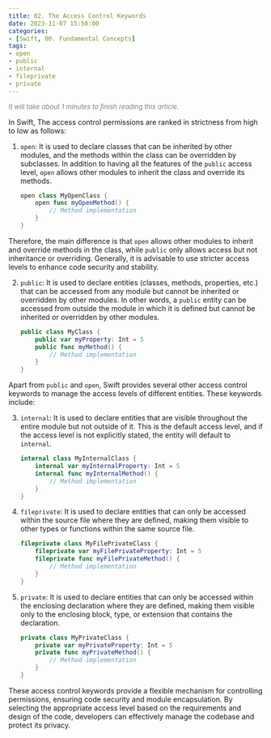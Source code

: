 ```yaml
---
title: 02. The Access Control Keywords
date: 2023-11-07 15:50:00
categories: 
- [Swift, 00. Fundamental Concepts]
tags:
- open
- public
- internal
- fileprivate
- private
---
```


<font color=gray size=2>*It will take about 1 minutes to finish reading this article.*</font>

In Swift, The access control permissions are ranked in strictness from high to low as follows:

1. `open`: It is used to declare classes that can be inherited by other modules, and the methods within the class can be overridden by subclasses. In addition to having all the features of the `public` access level, `open` allows other modules to inherit the class and override its methods.

   ```swift
   open class MyOpenClass {
       open func myOpenMethod() {
           // Method implementation
       }
   }
   ```

Therefore, the main difference is that `open` allows other modules to inherit and override methods in the class, while `public` only allows access but not inheritance or overriding. Generally, it is advisable to use stricter access levels to enhance code security and stability.

2. `public`: It is used to declare entities (classes, methods, properties, etc.) that can be accessed from any module but cannot be inherited or overridden by other modules. In other words, a `public` entity can be accessed from outside the module in which it is defined but cannot be inherited or overridden by other modules.

   ```swift
   public class MyClass {
       public var myProperty: Int = 5
       public func myMethod() {
           // Method implementation
       }
   }
   ```

Apart from `public` and `open`, Swift provides several other access control keywords to manage the access levels of different entities. These keywords include:

3. `internal`: It is used to declare entities that are visible throughout the entire module but not outside of it. This is the default access level, and if the access level is not explicitly stated, the entity will default to `internal`.

   ```swift
   internal class MyInternalClass {
       internal var myInternalProperty: Int = 5
       internal func myInternalMethod() {
           // Method implementation
       }
   }
   ```

4. `fileprivate`: It is used to declare entities that can only be accessed within the source file where they are defined, making them visible to other types or functions within the same source file.

   ```swift
   fileprivate class MyFilePrivateClass {
       fileprivate var myFilePrivateProperty: Int = 5
       fileprivate func myFilePrivateMethod() {
           // Method implementation
       }
   }
   ```

5. `private`: It is used to declare entities that can only be accessed within the enclosing declaration where they are defined, making them visible only to the enclosing block, type, or extension that contains the declaration.

   ```swift
   private class MyPrivateClass {
       private var myPrivateProperty: Int = 5
       private func myPrivateMethod() {
           // Method implementation
       }
   }
   ```

These access control keywords provide a flexible mechanism for controlling permissions, ensuring code security and module encapsulation. By selecting the appropriate access level based on the requirements and design of the code, developers can effectively manage the codebase and protect its privacy.
